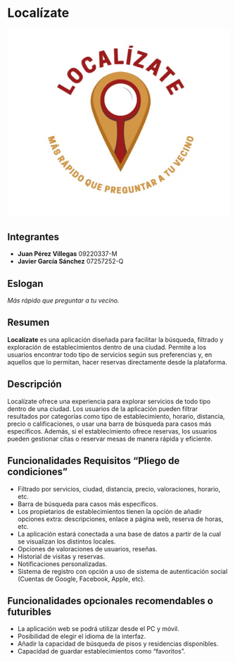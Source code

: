 # Localízate

![LOGO](Imagen/logo.jpeg)

## Integrantes
- **Juan Pérez Villegas** 09220337-M
- **Javier García Sánchez** 07257252-Q

## Eslogan
*Más rápido que preguntar a tu vecino.*

## Resumen
**Localízate** es una aplicación diseñada para facilitar la búsqueda, filtrado y exploración de establecimientos dentro de una ciudad. Permite a los usuarios encontrar todo tipo de servicios según sus preferencias y, en aquellos que lo permitan, hacer reservas directamente desde la plataforma.

## Descripción 
Localízate ofrece una experiencia para explorar servicios de todo tipo dentro de una ciudad. Los usuarios de la aplicación pueden filtrar resultados por categorías como tipo de establecimiento, horario, distancia, precio o calificaciones, o usar una barra de búsqueda para casos más específicos. Además, si el establecimiento ofrece reservas, los usuarios pueden gestionar citas o reservar mesas de manera rápida y eficiente.

## Funcionalidades Requisitos “Pliego de condiciones”
- Filtrado por servicios, ciudad, distancia, precio, valoraciones, horario, etc.
- Barra de búsqueda para casos más específicos.
- Los propietarios de establecimientos tienen la opción de añadir opciones extra: descripciones, enlace a página web, reserva de horas, etc.
- La aplicación estará conectada a una base de datos a partir de la cual se visualizan los distintos locales.
- Opciones de valoraciones de usuarios, reseñas.
- Historial de visitas y reservas.
- Notificaciones personalizadas.
- Sistema de registro con opción a uso de sistema de autenticación social (Cuentas de Google, Facebook, Apple, etc).

## Funcionalidades opcionales recomendables o futuribles 
- La aplicación web se podrá utilizar desde el PC y móvil.
- Posibilidad de elegir el idioma de la interfaz.
- Añadir la capacidad de búsqueda de pisos y residencias disponibles.
- Capacidad de guardar establecimientos como “favoritos”.
